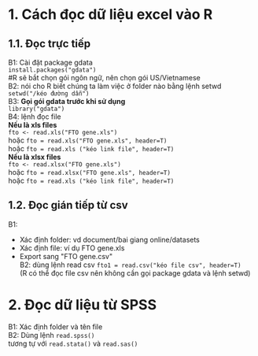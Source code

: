 # 1. Cách đọc dữ liệu excel vào R
## 1.1. Đọc trực tiếp
B1: Cài đặt package gdata    
    `install.packages("gdata")`   
#R sẽ bắt chọn gói ngôn ngữ, nên chọn gói US/Vietnamese   
B2: nói cho R biết chúng ta làm việc ở folder nào bằng lệnh setwd    
`setwd("/kéo đường dẫn")`    
B3:
**Gọi gói gdata trước khi sử dụng**    
`library("gdata")`    
B4: lệnh đọc file     
**Nếu là xls files**    
`fto <- read.xls("FTO gene.xls")`    
hoặc `fto = read.xls("FTO gene.xls", header=T)`    
hoặc `fto = read.xls ("kéo link file", header=T)`     
**Nếu là xlsx files**    
`fto <- read.xlsx("FTO gene.xls")`     
hoặc `fto = read.xlsx("FTO gene.xls", header=T)`     
hoặc `fto = read.xls ("kéo link file", header=T)`

## 1.2. Đọc gián tiếp từ csv    
B1:    
- Xác định folder: vd document/bai giang online/datasets
- Xác định file: ví dụ FTO gene.xls    
- Export sang "FTO gene.csv"    
B2: dùng lệnh read csv
`fto1 = read.csv("kéo file csv", header=T)`    
(R có thể đọc file csv nên không cần gọi package gdata và lệnh setwd)

# 2. Đọc dữ liệu từ SPSS    
B1: Xác định folder và tên file    
B2: Dùng lệnh `read.spss()`    
tương tự với `read.stata()` và `read.sas()`
